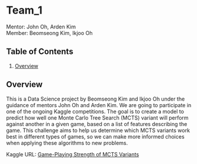 # Team_1

Mentor: John Oh, Arden Kim  
Member: Beomseong Kim, Ikjoo Oh

## Table of Contents
1. [Overview](#overview)

## Overview

This is a Data Science project by Beomseong Kim and Ikjoo Oh under the guidance of mentors John Oh and Arden Kim. We are going to participate in one of the ongoing Kaggle competitions. The goal is to create a model to predict how well one Monte Carlo Tree Search (MCTS) variant will perform against another in a given game, based on a list of features describing the game. This challenge aims to help us determine which MCTS variants work best in different types of games, so we can make more informed choices when applying these algorithms to new problems.

Kaggle URL: [Game-Playing Strength of MCTS Variants](https://www.kaggle.com/competitions/um-game-playing-strength-of-mcts-variants/overview)
